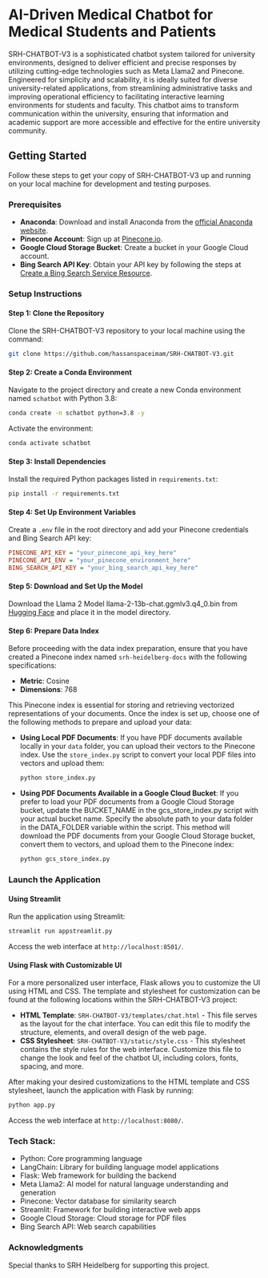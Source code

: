 # AI-Driven Medical Chatbot for Medical Students and Patients

SRH-CHATBOT-V3 is a sophisticated chatbot system tailored for university environments, designed to deliver efficient and precise responses by utilizing cutting-edge technologies such as Meta Llama2 and Pinecone. Engineered for simplicity and scalability, it is ideally suited for diverse university-related applications, from streamlining administrative tasks and improving operational efficiency to facilitating interactive learning environments for students and faculty. This chatbot aims to transform communication within the university, ensuring that information and academic support are more accessible and effective for the entire university community.

## Getting Started
Follow these steps to get your copy of SRH-CHATBOT-V3 up and running on your local machine for development and testing purposes.

### Prerequisites
- **Anaconda**: Download and install Anaconda from the [official Anaconda website](https://www.anaconda.com/products/individual).
- **Pinecone Account**: Sign up at [Pinecone.io](https://www.pinecone.io/).
- **Google Cloud Storage Bucket**: Create a bucket in your Google Cloud account.
- **Bing Search API Key**: Obtain your API key by following the steps at [Create a Bing Search Service Resource](https://docs.microsoft.com/en-us/azure/cognitive-services/bing-web-search/).

### Setup Instructions

#### Step 1: Clone the Repository
Clone the SRH-CHATBOT-V3 repository to your local machine using the command:
```bash
git clone https://github.com/hassanspaceimam/SRH-CHATBOT-V3.git
```

#### Step 2: Create a Conda Environment
Navigate to the project directory and create a new Conda environment named `schatbot` with Python 3.8:
```bash
conda create -n schatbot python=3.8 -y
```
Activate the environment:
```bash
conda activate schatbot
```

#### Step 3: Install Dependencies
Install the required Python packages listed in `requirements.txt`:
```bash
pip install -r requirements.txt
```

#### Step 4: Set Up Environment Variables
Create a `.env` file in the root directory and add your Pinecone credentials and Bing Search API key:
```ini
PINECONE_API_KEY = "your_pinecone_api_key_here"
PINECONE_API_ENV = "your_pinecone_environment_here"
BING_SEARCH_API_KEY = "your_bing_search_api_key_here"
```

#### Step 5: Download and Set Up the Model
Download the Llama 2 Model llama-2-13b-chat.ggmlv3.q4_0.bin from [Hugging Face](https://huggingface.co/TheBloke/Llama-2-13B-chat-GGML) and place it in the model directory.


#### Step 6: Prepare Data Index
Before proceeding with the data index preparation, ensure that you have created a Pinecone index named `srh-heidelberg-docs` with the following specifications:
- **Metric**: Cosine
- **Dimensions**: 768

This Pinecone index is essential for storing and retrieving vectorized representations of your documents. Once the index is set up, choose one of the following methods to prepare and upload your data:

- **Using Local PDF Documents**:
  If you have PDF documents available locally in your `data` folder, you can upload their vectors to the Pinecone index. Use the `store_index.py` script to convert your local PDF files into vectors and upload them:
  ```bash
  python store_index.py
  ```
- **Using PDF Documents Available in a Google Cloud Bucket**:
  If you prefer to load your PDF documents from a Google Cloud Storage bucket, update the BUCKET_NAME in the gcs_store_index.py script with your actual bucket name. Specify the absolute path to your data folder in the DATA_FOLDER variable within the script. This method will download the PDF documents from your Google Cloud Storage bucket, convert them to vectors, and upload them to the Pinecone index:
  ```bash
  python gcs_store_index.py
  ```


### Launch the Application

#### Using Streamlit
Run the application using Streamlit:
```bash
streamlit run appstreamlit.py
```
Access the web interface at `http://localhost:8501/`.

#### Using Flask with Customizable UI
For a more personalized user interface, Flask allows you to customize the UI using HTML and CSS. The template and stylesheet for customization can be found at the following locations within the SRH-CHATBOT-V3 project:

- **HTML Template**: `SRH-CHATBOT-V3/templates/chat.html` - This file serves as the layout for the chat interface. You can edit this file to modify the structure, elements, and overall design of the web page.
- **CSS Stylesheet**: `SRH-CHATBOT-V3/static/style.css` - This stylesheet contains the style rules for the web interface. Customize this file to change the look and feel of the chatbot UI, including colors, fonts, spacing, and more.

After making your desired customizations to the HTML template and CSS stylesheet, launch the application with Flask by running:
```bash
python app.py
```
Access the web interface at `http://localhost:8080/`.

### Tech Stack:
- Python: Core programming language
- LangChain: Library for building language model applications
- Flask: Web framework for building the backend
- Meta Llama2: AI model for natural language understanding and generation
- Pinecone: Vector database for similarity search
- Streamlit: Framework for building interactive web apps
- Google Cloud Storage: Cloud storage for PDF files
- Bing Search API: Web search capabilities

### Acknowledgments
Special thanks to SRH Heidelberg for supporting this project.
